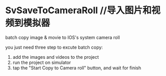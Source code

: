 SvSaveToCameraRoll //导入图片和视频到模拟器
==================

batch copy image &amp; movie to IOS's system camera roll

you just need three step to excute batch copy:

1. add the images and videos to the project
2. run the project on simulator
3. tap the "Start Copy to Camera roll" button, and wait for finish
